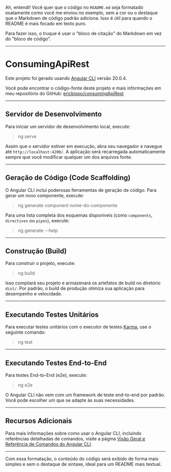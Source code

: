 Ah, entendi\! Você quer que o código no `README.md` seja formatado exatamente como você me enviou no exemplo, sem a cor ou o destaque que o Markdown de código padrão adiciona. Isso é útil para quando o README é mais focado em texto puro.

Para fazer isso, o truque é usar o "bloco de citação" do Markdown em vez do "bloco de código".

-----

# ConsumingApiRest

Este projeto foi gerado usando [Angular CLI](https://github.com/angular/angular-cli) versão 20.0.4.

Você pode encontrar o código-fonte deste projeto e mais informações em meu repositório do GitHub: [ericbispo/consumingApiRest](https://github.com/ericbispo/consumingApiRest)

-----

## Servidor de Desenvolvimento

Para iniciar um servidor de desenvolvimento local, execute:

> ng serve

Assim que o servidor estiver em execução, abra seu navegador e navegue até `http://localhost:4200/`. A aplicação será recarregada automaticamente sempre que você modificar qualquer um dos arquivos fonte.

-----

## Geração de Código (Code Scaffolding)

O Angular CLI inclui poderosas ferramentas de geração de código. Para gerar um novo componente, execute:

> ng generate component nome-do-componente

Para uma lista completa dos esquemas disponíveis (como `components`, `directives` ou `pipes`), execute:

> ng generate --help

-----

## Construção (Build)

Para construir o projeto, execute:

> ng build

Isso compilará seu projeto e armazenará os artefatos de build no diretório `dist/`. Por padrão, o build de produção otimiza sua aplicação para desempenho e velocidade.

-----

## Executando Testes Unitários

Para executar testes unitários com o executor de testes [Karma](https://karma-runner.github.io), use o seguinte comando:

> ng test

-----

## Executando Testes End-to-End

Para testes End-to-End (e2e), execute:

> ng e2e

O Angular CLI não vem com um framework de teste end-to-end por padrão. Você pode escolher um que se adapte às suas necessidades.

-----

## Recursos Adicionais

Para mais informações sobre como usar o Angular CLI, incluindo referências detalhadas de comandos, visite a página [Visão Geral e Referência de Comandos do Angular CLI](https://angular.dev/tools/cli).

-----

Com essa formatação, o conteúdo do código será exibido de forma mais simples e sem o destaque de sintaxe, ideal para um README mais textual.